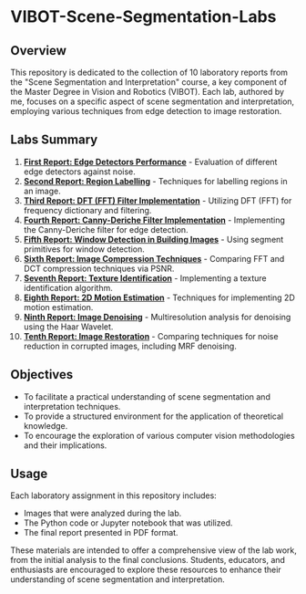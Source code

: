 # VIBOT-Scene-Segmentation-Labs

## Overview

This repository is dedicated to the collection of 10 laboratory reports from the "Scene Segmentation and Interpretation" course, a key component of the Master Degree in Vision and Robotics (VIBOT). Each lab, authored by me, focuses on a specific aspect of scene segmentation and interpretation, employing various techniques from edge detection to image restoration.

## Labs Summary

1. [**First Report: Edge Detectors Performance**](1.%20First%20Lab) - Evaluation of different edge detectors against noise.
2. [**Second Report: Region Labelling**](2.%20Second%20Lab) - Techniques for labelling regions in an image.
3. [**Third Report: DFT (FFT) Filter Implementation**](3.%20Third%20Lab) - Utilizing DFT (FFT) for frequency dictionary and filtering.
4. [**Fourth Report: Canny-Deriche Filter Implementation**](4.%20Fourth%20Lab) - Implementing the Canny-Deriche filter for edge detection.
5. [**Fifth Report: Window Detection in Building Images**](5.%20Fifth%20Lab) - Using segment primitives for window detection.
6. [**Sixth Report: Image Compression Techniques**](6.%20Sixth%20Lab) - Comparing FFT and DCT compression techniques via PSNR.
7. [**Seventh Report: Texture Identification**](7.%20Seventh%20Lab) - Implementing a texture identification algorithm.
8. [**Eighth Report: 2D Motion Estimation**](8.%20Eighth%20Lab) - Techniques for implementing 2D motion estimation.
9. [**Ninth Report: Image Denoising**](9.%20Ninth%20Lab) - Multiresolution analysis for denoising using the Haar Wavelet.
10. [**Tenth Report: Image Restoration**](10.%20Tenth%20Lab) - Comparing techniques for noise reduction in corrupted images, including MRF denoising.

## Objectives

- To facilitate a practical understanding of scene segmentation and interpretation techniques.
- To provide a structured environment for the application of theoretical knowledge.
- To encourage the exploration of various computer vision methodologies and their implications.

## Usage

Each laboratory assignment in this repository includes:
- Images that were analyzed during the lab.
- The Python code or Jupyter notebook that was utilized.
- The final report presented in PDF format.

These materials are intended to offer a comprehensive view of the lab work, from the initial analysis to the final conclusions. Students, educators, and enthusiasts are encouraged to explore these resources to enhance their understanding of scene segmentation and interpretation.
